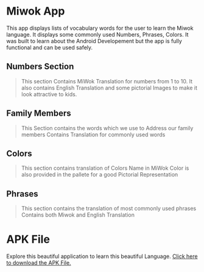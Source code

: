 Miwok App
===================================

This app displays lists of vocabulary words for the user to learn the Miwok language.
It displays some commonly used Numbers, Phrases, Colors.
It was built to learn about the Android Developement but the app is fully functional and can be used safely.

## Numbers Section
> This section Contains MiWok Translation for numbers from 1 to 10.
> It also contains English Translation and some pictorial Images to make it look attractive to kids.

## Family Members
> This Section contains the words which we use to Address our family members
> Contains Translation for commonly used words

## Colors
> This section contains translation of Colors Name in MiWok
> Color is also provided in the pallete for a good Pictorial Representation

## Phrases
> This section contains the translation of most commonly used phrases
> Contains both Miwok and English Translation

# APK File
Explore this beautiful application to learn this beautiful Language.
<a href = "">Click here to download the APK File.</a>
